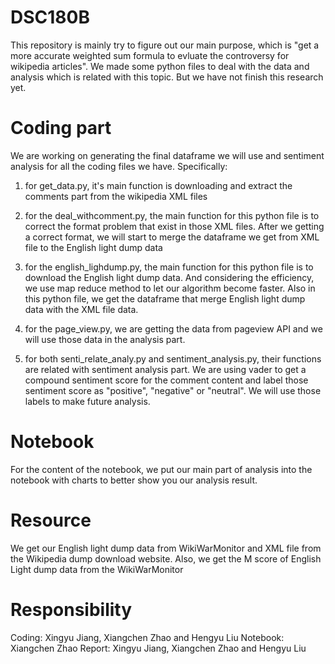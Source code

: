 # DSC180B

This repository is mainly try to figure out our main purpose, which is "get a more accurate weighted sum formula to evluate the controversy for wikipedia articles". We made some python files to deal with the data and analysis which is related with this topic. But we have not finish this research yet. 

# Coding part

We are working on generating the final dataframe we will use and sentiment analysis for all the coding files we have. Specifically:
1. for get_data.py, it's main function is downloading and extract the comments part from the wikipedia XML files

2. for the deal_withcomment.py, the main function for this python file is to correct the format problem that exist in those XML files. After we getting a correct format, we will start to merge the dataframe we get from XML file to the English light dump data

3. for the english_lighdump.py, the main function for this python file is to download the English light dump data. And considering the efficiency, we use map reduce method to let our algorithm become faster. Also in this python file, we get the dataframe that merge English light dump data with the XML file data. 

4. for the page_view.py, we are getting the data from pageview API and we will use those data in the analysis part. 

4. for both senti_relate_analy.py and sentiment_analysis.py, their functions are related with sentiment analysis part. We are using vader to get a compound sentiment score for the comment content and label those sentiment score as "positive", "negative" or "neutral". We will use those labels to make future analysis.

# Notebook

For the content of the notebook, we put our main part of analysis into the notebook with charts to better show you our analysis result. 

# Resource

We get our English light dump data from WikiWarMonitor and XML file from the Wikipedia dump download website. Also, we get the M score of English Light dump data from the WikiWarMonitor

# Responsibility

Coding: Xingyu Jiang, Xiangchen Zhao and Hengyu Liu
Notebook: Xiangchen Zhao
Report: Xingyu Jiang, Xiangchen Zhao and Hengyu Liu
